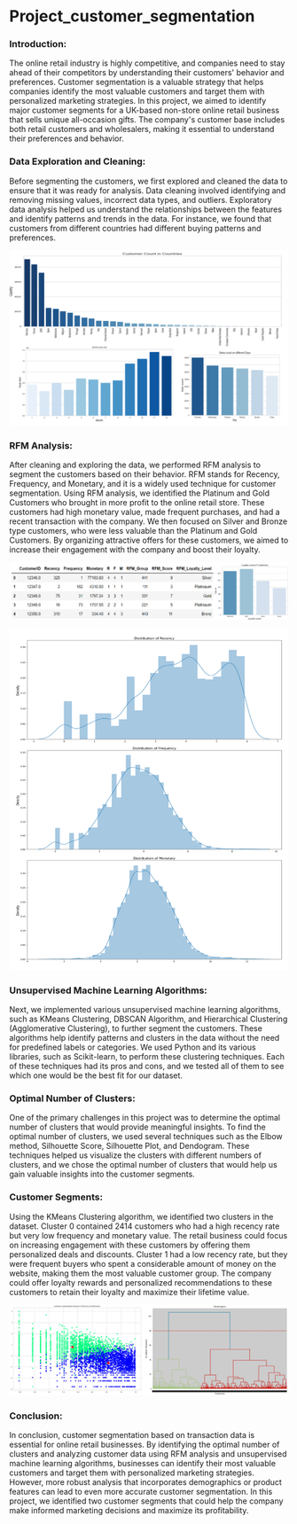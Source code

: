 # Project_customer_segmentation
### Introduction:
The online retail industry is highly competitive, and companies need to stay ahead of their competitors by understanding their customers' behavior and preferences. Customer segmentation is a valuable strategy that helps companies identify the most valuable customers and target them with personalized marketing strategies. In this project, we aimed to identify major customer segments for a UK-based non-store online retail business that sells unique all-occasion gifts. The company's customer base includes both retail customers and wholesalers, making it essential to understand their preferences and behavior.

### Data Exploration and Cleaning:
Before segmenting the customers, we first explored and cleaned the data to ensure that it was ready for analysis. Data cleaning involved identifying and removing missing values, incorrect data types, and outliers. Exploratory data analysis helped us understand the relationships between the features and identify patterns and trends in the data. For instance, we found that customers from different countries had different buying patterns and preferences.

![alt text](https://github.com/rajashriekatpure/Project_customer_segmentation-/blob/main/Combine.jpg)

### RFM Analysis:
After cleaning and exploring the data, we performed RFM analysis to segment the customers based on their behavior. RFM stands for Recency, Frequency, and Monetary, and it is a widely used technique for customer segmentation. Using RFM analysis, we identified the Platinum and Gold Customers who brought in more profit to the online retail store. These customers had high monetary value, made frequent purchases, and had a recent transaction with the company. We then focused on Silver and Bronze type customers, who were less valuable than the Platinum and Gold Customers. By organizing attractive offers for these customers, we aimed to increase their engagement with the company and boost their loyalty.


![alt text](https://github.com/rajashriekatpure/Project_customer_segmentation-/blob/main/RFM.jpg)

![alt text](https://github.com/rajashriekatpure/Project_customer_segmentation-/blob/main/Distribution.jpg)



### Unsupervised Machine Learning Algorithms:
Next, we implemented various unsupervised machine learning algorithms, such as KMeans Clustering, DBSCAN Algorithm, and Hierarchical Clustering (Agglomerative Clustering), to further segment the customers. These algorithms help identify patterns and clusters in the data without the need for predefined labels or categories. We used Python and its various libraries, such as Scikit-learn, to perform these clustering techniques. Each of these techniques had its pros and cons, and we tested all of them to see which one would be the best fit for our dataset.

### Optimal Number of Clusters:
One of the primary challenges in this project was to determine the optimal number of clusters that would provide meaningful insights. To find the optimal number of clusters, we used several techniques such as the Elbow method, Silhouette Score, Silhouette Plot, and Dendogram. These techniques helped us visualize the clusters with different numbers of clusters, and we chose the optimal number of clusters that would help us gain valuable insights into the customer segments.

### Customer Segments:
Using the KMeans Clustering algorithm, we identified two clusters in the dataset. Cluster 0 contained 2414 customers who had a high recency rate but very low frequency and monetary value. The retail business could focus on increasing engagement with these customers by offering them personalized deals and discounts. Cluster 1 had a low recency rate, but they were frequent buyers who spent a considerable amount of money on the website, making them the most valuable customer group. The company could offer loyalty rewards and personalized recommendations to these customers to retain their loyalty and maximize their lifetime value.


![alt text](https://github.com/rajashriekatpure/Project_customer_segmentation-/blob/main/k.jpg)


### Conclusion:
In conclusion, customer segmentation based on transaction data is essential for online retail businesses. By identifying the optimal number of clusters and analyzing customer data using RFM analysis and unsupervised machine learning algorithms, businesses can identify their most valuable customers and target them with personalized marketing strategies. However, more robust analysis that incorporates demographics or product features can lead to even more accurate customer segmentation. In this project, we identified two customer segments that could help the company make informed marketing decisions and maximize its profitability.

